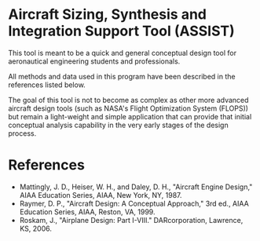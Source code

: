 # Aircraft Sizing, Synthesis and Integration Support Tool (ASSIST)

This tool is meant to be a quick and general conceptual design tool for aeronautical engineering students and professionals.

All methods and data used in this program have been described in the references listed below.

The goal of this tool is not to become as complex as other more advanced aircraft design tools (such as NASA's Flight Optimization System (FLOPS)) but remain a light-weight and simple application that can provide that initial conceptual analysis capability in the very early stages of the design process.

# References
* Mattingly, J. D., Heiser, W. H., and Daley, D. H., "Aircraft Engine Design," AIAA Education Series, AIAA, New York, NY, 1987.
* Raymer, D. P., "Aircraft Design: A Conceptual Approach," 3rd ed., AIAA Education Series, AIAA, Reston, VA, 1999.
* Roskam, J., "Airplane Design: Part I-VIII." DARcorporation, Lawrence, KS, 2006.
